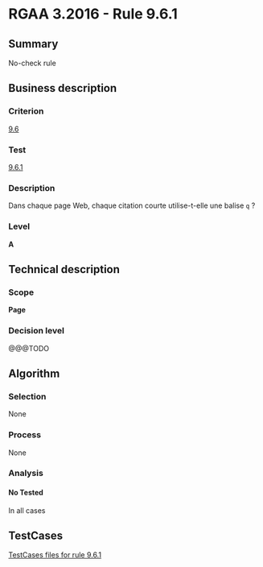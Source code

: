 # RGAA 3.2016 - Rule 9.6.1

## Summary
No-check rule


## Business description

### Criterion
[9.6](http://references.modernisation.gouv.fr/rgaa-accessibilite/criteres.html#crit-9-6)

### Test
[9.6.1](http://references.modernisation.gouv.fr/rgaa-accessibilite/criteres.html#test-9-6-1)

### Description
<div lang="fr">Dans chaque page Web, chaque citation courte utilise-t-elle une balise <code lang="en">q</code>&nbsp;?</div>

### Level
**A**


## Technical description

### Scope
**Page**

### Decision level
@@@TODO


## Algorithm

### Selection
None

### Process
None

### Analysis

#### No Tested
In all cases


##  TestCases

[TestCases files for rule 9.6.1](https://github.com/Asqatasun/Asqatasun/tree/RGAA_3.2016/rules/rules-rgaa3.2016/src/test/resources/testcases/rgaa32016/Rgaa32016Rule090601/)


